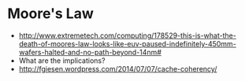 # Moore's Law

* http://www.extremetech.com/computing/178529-this-is-what-the-death-of-moores-law-looks-like-euv-paused-indefinitely-450mm-wafers-halted-and-no-path-beyond-14nm#
* What are the implications?
* http://fgiesen.wordpress.com/2014/07/07/cache-coherency/